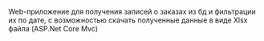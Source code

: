 Web-приложение для получения записей о заказах из бд и фильтрации их по дате, с возможностью скачать полученные данные в виде Xlsx файла (ASP.Net Core Mvc)

